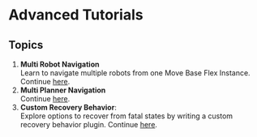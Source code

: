 # Advanced Tutorials

## Topics
1. **Multi Robot Navigation** <br> Learn to navigate multiple robots from one Move Base Flex Instance. Continue [here](./multi_robot_navigation.md).
2. **Multi Planner Navigation** <br> Continue [here](./multi_planner_navigation.md).
3. **Custom Recovery Behavior**: <br> Explore options to recover from fatal states by writing a custom recovery behavior plugin. Continue [here](./custom_recovery_behavior.md).
